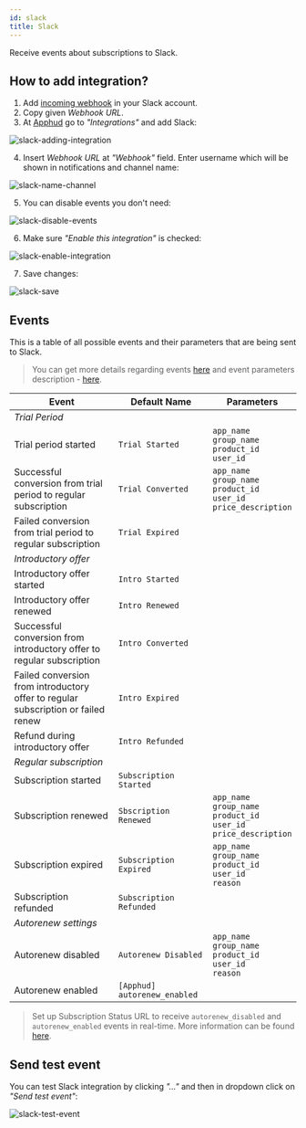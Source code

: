 ```yaml
---
id: slack
title: Slack
---
```


Receive events about subscriptions to Slack.

## How to add integration?

1. Add <a href="https://slack.com/apps/A0F7XDUAZ-incoming-webhooks" target="_blank">incoming webhook</a> in your Slack account.
2. Copy given *Webhook URL*.
3. At <a href="https://app.apphud.com/" target="_blank">Apphud</a> go to *"Integrations"* and add Slack: 

![slack-adding-integration](assets/slack-adding-integration.png)

4. Insert *Webhook URL* at *"Webhook"* field. Enter username which will be shown in notifications and channel name:

![slack-name-channel](assets/slack-name-channel.png)

5. You can disable events you don't need:

![slack-disable-events](assets/slack-disable-events.png)

6. Make sure *"Enable this integration"* is checked:

![slack-enable-integration](assets/slack-enable-integration.png)

7. Save changes:

![slack-save](assets/slack-save.png)

## Events

This is a table of all possible events and their parameters that are being sent to Slack.

> You can get more details regarding events [here](events.md) and event parameters description - [here](integrations.md).

| Event                                                        | Default Name                 | Parameters                                                   |
| ------------------------------------------------------------ | ---------------------------- | ------------------------------------------------------------ |
| *Trial Period*                                               |                              |                                                              |
| Trial period started                                         | `Trial Started`              | `app_name`<br>`group_name`<br>`product_id`<br>`user_id`      |
| Successful conversion from trial period to regular subscription | `Trial Converted`            | `app_name`<br/>`group_name`<br/>`product_id`<br/>`user_id`<br>`price_description` |
| Failed conversion from trial period to regular subscription  | `Trial Expired`              |                                                              |
| *Introductory offer*                                         |                              |                                                              |
| Introductory offer started                                   | `Intro Started`              |                                                              |
| Introductory offer renewed                                   | `Intro Renewed`              |                                                              |
| Successful conversion from introductory offer to regular subscription | `Intro Converted`            |                                                              |
| Failed conversion from introductory offer to regular subscription or failed renew | `Intro Expired`              |                                                              |
| Refund during introductory offer                             | `Intro Refunded`             |                                                              |
| *Regular subscription*                                       |                              |                                                              |
| Subscription started                                         | `Subscription Started`       |                                                              |
| Subscription renewed                                         | `Sbscription Renewed`        | `app_name`<br/>`group_name`<br/>`product_id`<br/>`user_id`<br/>`price_description` |
| Subscription expired                                         | `Subscription Expired`       | `app_name`<br/>`group_name`<br/>`product_id`<br/>`user_id`<br/>`reason` |
| Subscription refunded                                        | `Subscription Refunded`      |                                                              |
| *Autorenew settings*                                         |                              |                                                              |
| Autorenew disabled                                           | `Autorenew Disabled`         | `app_name`<br/>`group_name`<br/>`product_id`<br/>`user_id`<br/>`reason` |
| Autorenew enabled                                            | `[Apphud] autorenew_enabled` |                                                              |

> Set up Subscription Status URL to receive `autorenew_disabled` and `autorenew_enabled` events in real-time. More information can be found [here](creating-app.md#subscription-status-url).

## Send test event

You can test Slack integration by clicking *"…"* and then in dropdown click on *"Send test event"*:

![slack-test-event](assets/slack-test-event.png)